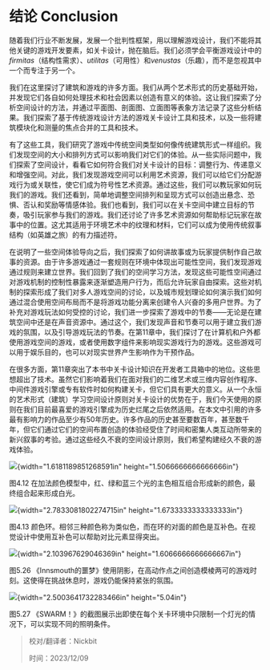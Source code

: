 # 结论 Conclusion

随着我们行业不断发展，发展一个批判性框架，用以理解游戏设计，我们不能将其他关键的游戏开发要素，如关卡设计，抛在脑后。我们必须学会平衡游戏设计中的 *firmitas*（结构性需求）、*utilitas*（可用性）和*venustas*（乐趣），而不是忽视其中一个而专注于另一个。

我们在这里探讨了建筑和游戏的许多方面。我们从两个艺术形式的历史基础开始，并发现它们各自如何处理技术和社会因素以创造有意义的体验。这让我们探索了分析空间设计的方法，并通过平面图、剖面图、立面图等表象方法记录了这些分析结果。我们探索了基于传统游戏设计方法的游戏关卡设计工具和技术，以及一些将建筑模块化和测量的焦点合并的工具和技术。

有了这些工具，我们研究了游戏中传统空间类型如何像传统建筑形式一样组织。我们发现空间的大小和排列方式可以影响我们对它们的体验。从一些实际问题中，我们探索了空间设计，看看它如何符合我们对关卡设计的目标：调整行为、传递意义和增强空间。对此，我们发现游戏空间可以利用艺术资源，我们可以给它们分配游戏行为或关联性，使它们成为符号性艺术资源。通过这些，我们可以教玩家如何玩我们的游戏。我们还看到，简单地调整空间排列和呈现方式可以创造出悬念、恐惧、否认和奖励等情感体验。我们也看到，我们可以在关卡空间中建立目标的节奏，吸引玩家参与我们的游戏。我们还讨论了许多艺术资源如何帮助标记玩家在故事中的位置。这尤其适用于环境艺术中的纹理和材料，它们可以成为使用传统叙事结构（如英雄之旅）的有力描述符。

在说明了一些空间体验导向之后，我们探索了如何讲故事或为玩家提供制作自己故事的资源。由于许多游戏通过一套规则在环境中体现出可能性空间，我们发现游戏通过规则来建立世界。我们回到了我们的空间学习方法，发现这些可能性空间通过对游戏机制的控制性暴露来逐渐塑造用户行为，而后允许玩家自由探索。这些对机制的探索形成了我们对多人游戏空间的讨论，以及城市规划理论如何演示我们如何通过混合使用空间布局而不是将游戏功能分离来创建令人兴奋的多用户世界。为了补充对游戏玩法如何受控的讨论，我们进一步探索了游戏中的节奏——无论是在建筑空间中还是在声音资源中。通过这个，我们发现声音和节奏可以用于建立我们游戏的氛围，以及引导游戏玩法的节奏。在第11章中，我们探讨了在计算机和户外都使用游戏空间的游戏，或者使用数字组件来影响现实游戏行为的游戏。这些游戏可以用于娱乐目的，也可以对现实世界产生影响作为干预作品。

在很多方面，第11章突出了本书中关卡设计知识在开发者工具箱中的地位。这些思想超出了技术。虽然它们影响着我们在面对我们的二维艺术或三维内容创作程序、中间件游戏引擎或专有软件时如何构建关卡，但它们具有更大的意义。从一个永恒的艺术形式（建筑）学习空间设计原则对关卡设计的优势在于，我们今天使用的原则在我们目前最喜爱的游戏引擎成为历史烂尾之后依然适用。在本文中引用的许多最有影响力的作品至少有50年历史。许多作品的历史甚至要数百年，甚至数千年，但它们通过它们的空间布置创造的体验经受住了时间和密集人类互动所带来的新兴叙事的考验。通过这些经久不衰的空间设计原则，我们希望构建经久不衰的游戏体验。

![](D:/VariousAsset/Books/AAALD_translate/translated_md/media/media/image391.jpeg){width="1.6181189851268591in" height="1.5066666666666666in"}

图4.12  在加法颜色模型中，红、绿和蓝三个光的主色相互组合形成新的颜色，最终组合起来形成白光。

![](D:/VariousAsset/Books/AAALD_translate/translated_md/media/media/image392.jpeg){width="2.7833081802274715in" height="1.6733333333333333in"}

图4.13 颜色环。相邻三种颜色称为类似色，而在环的对面的颜色是互补色。在视觉设计中使用互补色可以帮助对比元素显得突出。

![](D:/VariousAsset/Books/AAALD_translate/translated_md/media/media/image393.jpeg){width="2.103967629046369in" height="1.6066666666666667in"}

图5.26 《Innsmouth的噩梦》使用阴影，在高动作点之间创造模棱两可的游戏时刻。这使得在挑战休息时，游戏仍能保持紧张的氛围。

![](D:/VariousAsset/Books/AAALD_translate/translated_md/media/media/image394.jpeg){width="2.5003641732283466in" height="5.04in"}

图5.27 《SWARM！》的截图展示出即使在每个关卡环境中只限制一个灯光的情况下，可以实现不同的照明条件。



> 校对/翻译者：Nickbit
>
> 时间：2023/12/09
